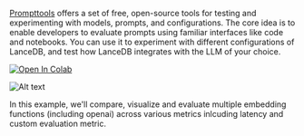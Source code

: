
[Prompttools](https://github.com/hegelai/prompttools) offers a set of free, open-source tools for testing and experimenting with models, prompts, and configurations. The core idea is to enable developers to evaluate prompts using familiar interfaces like code and notebooks. You can use it to experiment with different configurations of LanceDB, and test how LanceDB integrates with the LLM of your choice.

 <a href="https://colab.research.google.com/github/lancedb/vectordb-recipes/blob/main/examples/prompttools-eval-prompts/main.ipynb"><img src="https://colab.research.google.com/assets/colab-badge.svg" alt="Open In Colab"></a> 
 
![Alt text](https://prompttools.readthedocs.io/en/latest/_images/demo.gif "a title")

In this example, we'll compare, visualize and evaluate multiple embedding functions (including openai) across various metrics inlcuding latency and custom evaluation metric.

